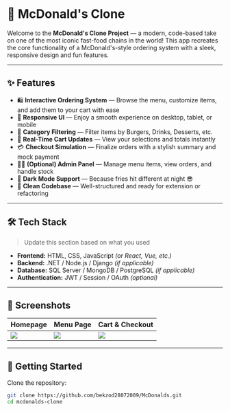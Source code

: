 # 🍔 McDonald's Clone

Welcome to the **McDonald's Clone Project** — a modern, code-based take on one of the most iconic fast-food chains in the world! This app recreates the core functionality of a McDonald's-style ordering system with a sleek, responsive design and fun features.

---

## ✨ Features

- 🛍️ **Interactive Ordering System** — Browse the menu, customize items, and add them to your cart with ease  
- 📱 **Responsive UI** — Enjoy a smooth experience on desktop, tablet, or mobile  
- 🔎 **Category Filtering** — Filter items by Burgers, Drinks, Desserts, etc.  
- 🧾 **Real-Time Cart Updates** — View your selections and totals instantly  
- 💳 **Checkout Simulation** — Finalize orders with a stylish summary and mock payment  
- 🧑‍💼 **(Optional) Admin Panel** — Manage menu items, view orders, and handle stock  
- 🌙 **Dark Mode Support** — Because fries hit different at night 😎  
- 🧠 **Clean Codebase** — Well-structured and ready for extension or refactoring  

---

## 🛠️ Tech Stack

> Update this section based on what you used

- **Frontend:** HTML, CSS, JavaScript *(or React, Vue, etc.)*  
- **Backend:** .NET / Node.js / Django *(if applicable)*  
- **Database:** SQL Server / MongoDB / PostgreSQL *(if applicable)*  
- **Authentication:** JWT / Session / OAuth *(optional)*

---

## 📸 Screenshots


| Homepage                | Menu Page                | Cart & Checkout           |
|------------------------|--------------------------|---------------------------|
| ![](https://i.pinimg.com/736x/81/db/46/81db46ce9a72e0af16b15a438f0b879a.jpg) | ![](screenshots/menu.png) | ![](screenshots/checkout.png) |

---

## 🚀 Getting Started

Clone the repository:

```bash
git clone https://github.com/bekzod28072009/McDonalds.git
cd mcdonalds-clone
